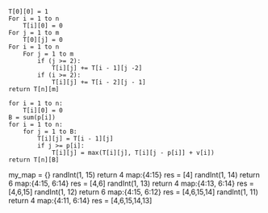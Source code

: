 
```
T[0][0] = 1
For i = 1 to n
	T[i][0] = 0
For j = 1 to m
	T[0][j] = 0
For i = 1 to n
    For j = 1 to m
        if (j >= 2):
            T[i][j] += T[i - 1][j -2]
        if (i >= 2):
            T[i][j] += T[i - 2][j - 1]
return T[n][m]
```

```
for i = 1 to n:
    T[i][0] = 0
B = sum(p[i])
for i = 1 to n:
    for j = 1 to B:
        T[i][j] = T[i - 1][j]
        if j >= p[i]:
            T[i][j] = max(T[i][j], T[i][j - p[i]] + v[i])
return T[n][B]
```

my_map = {}
randInt(1, 15)  return 4  map:{4:15}  res = [4]
randInt(1, 14)  return 6  map:{4:15, 6:14} res = [4,6]
randInt(1, 13)  return 4  map:{4:13, 6:14} res = [4,6,15]
randInt(1, 12)  return 6  map:{4:15, 6:12} res = [4,6,15,14]
randInt(1, 11)  return 4  map:{4:11, 6:14} res = [4,6,15,14,13]

